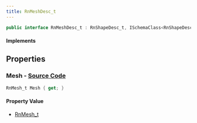 ```yaml
---
title: RnMeshDesc_t
---
```


```csharp
public interface RnMeshDesc_t : RnShapeDesc_t, ISchemaClass<RnShapeDesc_t>, ISchemaClass<RnMeshDesc_t>, ISchemaField, ISchemaClass, INativeHandle
```

#### Implements

## Properties

### **Mesh** - [Source Code](https://github.com/swiftly-solution/swiftlys2/blob/main/managed/src/SwiftlyS2.Generated/Schemas/Interfaces/RnMeshDesc_t.cs#L16)

```csharp
RnMesh_t Mesh { get; }
```

#### Property Value

- [RnMesh_t](/docs/api/shared/schemadefinitions/rnmesh_t)

